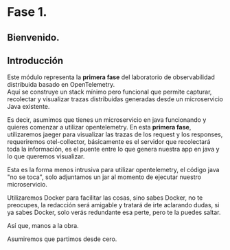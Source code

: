 # Fase 1.

## Bienvenido.

## Introducción
Este módulo representa la **primera fase** del laboratorio de observabilidad distribuida basado en OpenTelemetry.  
Aquí se construye un stack mínimo pero funcional que permite capturar, recolectar y visualizar trazas distribuidas generadas desde un microservicio Java existente.

Es decir, asumimos que tienes un microservicio en java funcionando y quieres comenzar a utilizar opentelemetry.
En esta **primera fase**, utilizaremos jaeger para visualizar las trazas de los request y los responses, requeriremos otel-collector, básicamente es el servidor que recolectará toda la información,
es el puente entre lo que genera nuestra app en java y lo que queremos visualizar.

Esta es la forma menos intrusiva para utilizar opentelemetry, el código java "no se toca", solo adjuntamos un jar al momento de ejecutar nuestro microservicio.

Utilizaremos Docker para facilitar las cosas, sino sabes Docker, no te preocupes, la redacción será amigable y tratará de irte aclarando dudas,
si ya sabes Docker, solo verás redundante esa perte, pero te la puedes saltar.

Así que, manos  a la obra.

Asumiremos que partimos desde cero.
